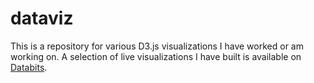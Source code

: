 dataviz
=======

This is a repository for various D3.js visualizations I have worked or am working on. A selection of live visualizations I have built is available on [Databits](http://databits.io/kkashin).
